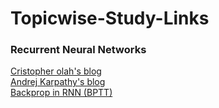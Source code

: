 # Topicwise-Study-Links
### Recurrent Neural Networks
[Cristopher olah's blog](http://colah.github.io/posts/2015-08-Understanding-LSTMs/)<br>
[Andrej Karpathy's blog](http://karpathy.github.io/2015/05/21/rnn-effectiveness/)<br>
[Backprop in RNN (BPTT)](https://en.wikipedia.org/wiki/Backpropagation_through_time)
